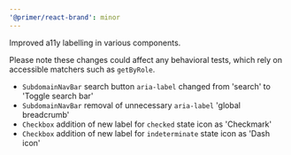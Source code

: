```yaml
---
'@primer/react-brand': minor
---
```


Improved a11y labelling in various components.

Please note these changes could affect any behavioral tests, which rely on accessible matchers such as `getByRole`.

- `SubdomainNavBar` search button `aria-label` changed from 'search' to 'Toggle search bar'
- `SubdomainNavBar` removal of unnecessary `aria-label` 'global breadcrumb'
- `Checkbox` addition of new label for `checked` state icon as 'Checkmark'
- `Checkbox` addition of new label for `indeterminate` state icon as 'Dash icon'
